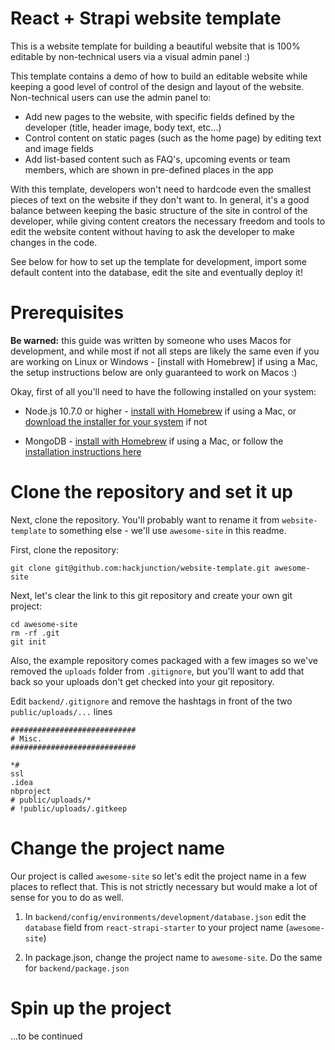 # React + Strapi website template

This is a website template for building a beautiful website that is 100% editable by non-technical users via a visual admin panel :)

This template contains a demo of how to build an editable website while keeping a good level of control of the design and layout of the website. Non-technical users can use the admin panel to:

- Add new pages to the website, with specific fields defined by the developer (title, header image, body text, etc...)
- Control content on static pages (such as the home page) by editing text and image fields
- Add list-based content such as FAQ's, upcoming events or team members, which are shown in pre-defined places in the app

With this template, developers won't need to hardcode even the smallest pieces of text on the website if they don't want to. In general, it's a good balance between keeping the basic structure of the site in control of the developer, while giving content creators the necessary freedom and tools to edit the website content without having to ask the developer to make changes in the code. 

See below for how to set up the template for development, import some default content into the database, edit the site and eventually deploy it!

# Prerequisites

**Be warned:** this guide was written by someone who uses Macos for development, and while most if not all steps are likely the same even if you are working on Linux or Windows - [install with Homebrew] if using a Mac, the setup instructions below are only guaranteed to work on Macos :)

Okay, first of all you'll need to have the following installed on your system:

- Node.js 10.7.0 or higher - [install with Homebrew](https://www.dyclassroom.com/howto-mac/how-to-install-nodejs-and-npm-on-mac-using-homebrew) if using a Mac, or [download the installer for your system](https://nodejs.org/en/download/current/) if not

- MongoDB - [install with Homebrew](https://treehouse.github.io/installation-guides/mac/mongo-mac.html) if using a Mac, or follow the [installation instructions here](https://docs.mongodb.com/manual/installation/)


# Clone the repository and set it up

Next, clone the repository. You'll probably want to rename it from `website-template` to something else - we'll use `awesome-site` in this readme.

First, clone the repository:

```
git clone git@github.com:hackjunction/website-template.git awesome-site
```

Next, let's clear the link to this git repository and create your own git project:

```
cd awesome-site
rm -rf .git
git init
```

Also, the example repository comes packaged with a few images so we've removed the `uploads` folder from `.gitignore`, but you'll want to add that back so your uploads don't get checked into your git repository. 

Edit `backend/.gitignore` and remove the hashtags in front of the two `public/uploads/...` lines

```
############################
# Misc.
############################

*#
ssl
.idea
nbproject
# public/uploads/*
# !public/uploads/.gitkeep

```

# Change the project name

Our project is called `awesome-site` so let's edit the project name in a few places to reflect that. This is not strictly necessary but would make a lot of sense for you to do as well. 

1) In `backend/config/environments/development/database.json` edit the `database` field from `react-strapi-starter` to your project name (`awesome-site`)

2) In package.json, change the project name to `awesome-site`. Do the same for `backend/package.json`

# Spin up the project

...to be continued
